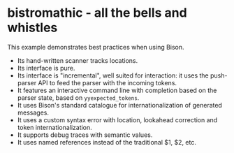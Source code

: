 # bistromathic - all the bells and whistles
This example demonstrates best practices when using Bison.
- Its hand-written scanner tracks locations.
- Its interface is pure.
- Its interface is "incremental", well suited for interaction: it uses the
  push-parser API to feed the parser with the incoming tokens.
- It features an interactive command line with completion based on the
  parser state, based on `yyexpected_tokens`.
- It uses Bison's standard catalogue for internationalization of generated
  messages.
- It uses a custom syntax error with location, lookahead correction and
  token internationalization.
- It supports debug traces with semantic values.
- It uses named references instead of the traditional $1, $2, etc.

<!---
Local Variables:
fill-column: 76
ispell-dictionary: "american"
End:

Copyright (C) 2020 Free Software Foundation, Inc.

This file is part of Bison, the GNU Compiler Compiler.

Permission is granted to copy, distribute and/or modify this document
under the terms of the GNU Free Documentation License, Version 1.3 or
any later version published by the Free Software Foundation; with no
Invariant Sections, with no Front-Cover Texts, and with no Back-Cover
Texts.  A copy of the license is included in the "GNU Free
Documentation License" file as part of this distribution.

LocalWords:  bistromathic yyexpected lookahead ispell american
LocalWords:  MERCHANTABILITY

--->
